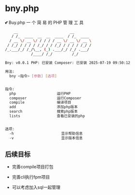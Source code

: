 # bny.php

💕 Buy.php 一 个 简 易 的 PHP 管 理 工 具

```sh
    __                        __
   / /_  ____  __  __  ____  / /_  ____
  / __ \/ __ \/ / / / / __ \/ __ \/ __ \
 / /_/ / / / / /_/ / / /_/ / / / / /_/ /
/_.___/_/ /_/\__, (_) .___/_/ /_/ .___/
            /____/ /_/         /_/

Bny: v0.0.1 PHP: 已安装 Composer: 已安装 2025-07-19 09:50:12

用法:
  bny <指令> [参数] [选项]


指令:
  php                   运行PHP
  composer              运行Composer
  compile               编译项目
  add                   添加php版本
  search                搜索php版本
  lists                 查看已安装的php


选项:
  -h                      显示帮助信息
  -v                      显示版本信息
```

## 后续目标

- 完善compile项目打包

- 完善cli执行fpm项目

- 可以考虑加入sql一起管理